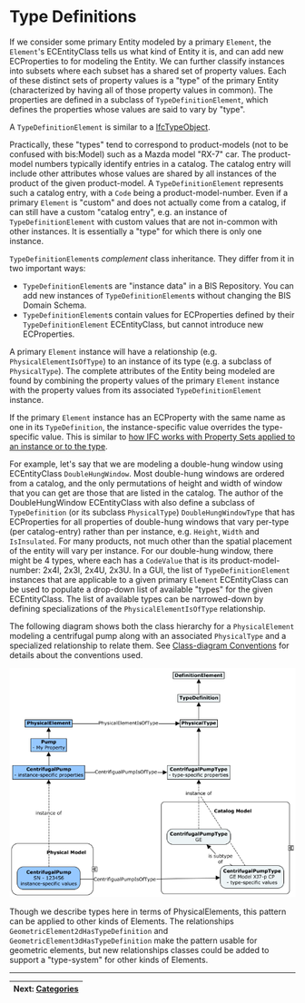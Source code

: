 # Type Definitions

If we consider some primary Entity modeled by a primary `Element`, the `Element`'s ECEntityClass tells us what kind of Entity it is, and can add new ECProperties to for modeling the Entity. We can further classify instances into subsets where each subset has a shared set of property values. Each of these distinct sets of property values is a "type" of the primary Entity (characterized by having all of those property values in common). The properties are defined in a subclass of `TypeDefinitionElement`, which defines the properties whose values are said to vary by "type".

A `TypeDefinitionElement` is similar to a [IfcTypeObject](https://standards.buildingsmart.org/IFC/RELEASE/IFC4/ADD2_TC1/HTML/schema/ifckernel/lexical/ifctypeobject.htm).

Practically, these "types" tend to correspond to product-models (not to be confused with bis:Model) such as a Mazda model "RX-7" car. The product-model numbers typically identify entries in a catalog. The catalog entry will include other attributes whose values are shared by all instances of the product of the given product-model. A `TypeDefinitionElement` represents such a catalog entry, with a `Code` being a product-model-number. Even if a primary `Element` is "custom" and does not actually come from a catalog, if can still have a custom "catalog entry", e.g. an instance of `TypeDefinitionElement` with custom values that are not in-common with other instances. It is essentially a "type" for which there is only one instance.

`TypeDefinitionElement`s _complement_ class inheritance. They differ from it in two important ways:

- `TypeDefinitionElement`s are "instance data" in a BIS Repository. You can add new instances of `TypeDefinitionElement`s without changing the BIS Domain Schema.
- `TypeDefinitionElement`s contain values for ECProperties defined by their `TypeDefinitionElement` ECEntityClass, but cannot introduce new ECProperties.

A primary `Element` instance will have a relationship (e.g. `PhysicalElementIsOfType`) to an instance of its type (e.g. a subclass of `PhysicalType`). The complete attributes of the Entity being modeled are found by combining the property values of the primary `Element` instance with the property values from its associated `TypeDefinitionElement` instance.

If the primary `Element` instance has an ECProperty with the same name as one in its `TypeDefinition`, the instance-specific value overrides the type-specific value. This is similar to [how IFC works with Property Sets applied to an instance or to the type](https://standards.buildingsmart.org/IFC/RELEASE/IFC4/ADD2_TC1/HTML/schema/templates/property-sets-with-override.htm).

For example, let's say that we are modeling a double-hung window using ECEntityClass `DoubleHungWindow`. Most double-hung windows are ordered from a catalog, and the only permutations of height and width of window that you can get are those that are listed in the catalog. The author of the DoubleHungWindow ECEntityClass with also define a subclass of `TypeDefinition` (or its subclass `PhysicalType`) `DoubleHungWindowType` that has ECProperties for all properties of double-hung windows that vary per-type (per catalog-entry) rather than per instance, e.g. `Height`, `Width` and `IsInsulated`. For many products, not much other than the spatial placement of the entity will vary per instance. For our double-hung window, there might be 4 types, where each has a `CodeValue` that is its product-model-number: 2x4I, 2x3I, 2x4U, 2x3U. In a GUI, the list of `TypeDefinitionElement` instances that are applicable to a given primary `Element` ECEntityClass can be used to populate a drop-down list of available "types" for the given ECEntityClass. The list of available types can be narrowed-down by defining specializations of the `PhysicalElementIsOfType` relationship.

The following diagram shows both the class hierarchy for a `PhysicalElement` modeling a centrifugal pump along with an associated `PhysicalType` and a specialized relationship to relate them. See [Class-diagram Conventions](../references/class-diagram-conventions.md) for details about the conventions used.

![PhysicalTypes](../media/physical-types.png)

Though we describe types here in terms of PhysicalElements, this pattern can be applied to other kinds of Elements. The relationships `GeometricElement2dHasTypeDefinition` and `GeometricElement3dHasTypeDefinition` make the pattern usable for geometric elements, but new relationships classes could be added to support a "type-system" for other kinds of Elements.

---

| Next: [Categories](./categories.md)
|:---
